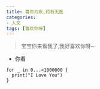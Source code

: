 ```yaml
---
title: 喜你为疾,药石无医
categories: 
- 人文
tags: [喜欢你呀]
---
```




> 宝宝你来看我了,我好喜欢你呀~

- 你看

```
for _ in 0...<1000000 {
  print("I Love You")
}
```


